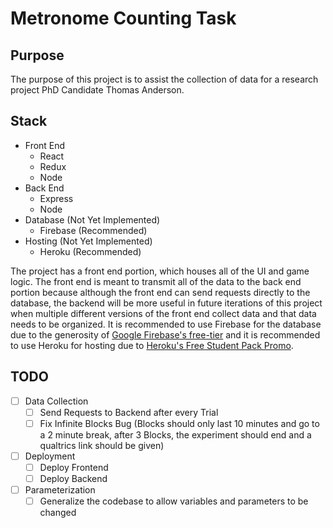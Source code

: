 # Metronome Counting Task
## Purpose
The purpose of this project is to assist the collection of data for a research project PhD Candidate Thomas Anderson.

## Stack
- Front End
	- React
	- Redux
	- Node
- Back End
	- Express
	- Node
- Database (Not Yet Implemented)
	- Firebase (Recommended)
- Hosting (Not Yet Implemented)
	- Heroku (Recommended)

The project has a front end portion, which houses all of the UI and game logic. The front end is meant to transmit all of the data to the back end portion because although the front end can send requests directly to the database, the backend will be more useful in future iterations of this project when multiple different versions of the front end collect data and that data needs to be organized. It is recommended to use Firebase for the database due to the generosity of [Google Firebase's free-tier](https://firebase.google.com/pricing) and it is recommended to use Heroku for hosting due to [Heroku's Free Student Pack Promo](https://www.heroku.com/github-students).

## TODO
- [ ] Data Collection
	- [ ] Send Requests to Backend after every Trial
	- [ ] Fix Infinite Blocks Bug (Blocks should only last 10 minutes and go to a 2 minute break, after 3 Blocks, the experiment should end and a qualtrics link should be given)
- [ ] Deployment
	- [ ] Deploy Frontend
	- [ ] Deploy Backend
- [ ] Parameterization
	- [ ] Generalize the codebase to allow variables and parameters to be changed
